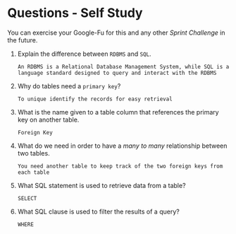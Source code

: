 # Questions - Self Study

You can exercise your Google-Fu for this and any other _Sprint Challenge_ in the future.

1.  Explain the difference between `RDBMS` and `SQL`.

    `An RDBMS is a Relational Database Management System, while SQL is a language standard designed to query and interact with the RDBMS` 

1.  Why do tables need a `primary key`?

    `To unique identify the records for easy retrieval`

1.  What is the name given to a table column that references the primary key
    on another table.

    `Foreign Key`

1.  What do we need in order to have a _many to many_ relationship between two
    tables.

    `You need another table to keep track of the two foreign keys from each table` 

1.  What SQL statement is used to retrieve data from a table?

    `SELECT`

1.  What SQL clause is used to filter the results of a query?

    `WHERE`
